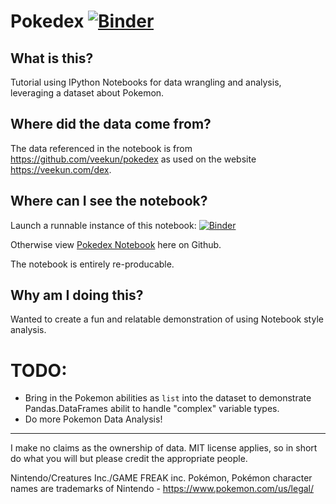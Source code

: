 # Pokedex [![Binder](https://mybinder.org/badge.svg)](https://mybinder.org/v2/gh/ryancollingwood/Pokedex/master?filepath=Pokedex.ipynb)

## What is this?

Tutorial using IPython Notebooks for data wrangling and analysis, leveraging a dataset about Pokemon.

## Where did the data come from?

The data referenced in the notebook is from https://github.com/veekun/pokedex as used on the website https://veekun.com/dex.

## Where can I see the notebook?

Launch a runnable instance of this notebook: [![Binder](https://mybinder.org/badge.svg)](https://mybinder.org/v2/gh/ryancollingwood/Pokedex/master?filepath=Pokedex.ipynb)

Otherwise view [Pokedex Notebook](Pokedex.ipynb) here on Github.

The notebook is entirely re-producable.

## Why am I doing this?

Wanted to create a fun and relatable demonstration of using Notebook style analysis.

# TODO:
* Bring in the Pokemon abilities as `list` into the dataset to demonstrate Pandas.DataFrames abilit to handle "complex" variable types.
* Do more Pokemon Data Analysis!

---

I make no claims as the ownership of data. MIT license applies, so in short do what you will but please credit the appropriate people.

Nintendo/Creatures Inc./GAME FREAK inc. Pokémon, Pokémon character names  are trademarks of Nintendo - https://www.pokemon.com/us/legal/

